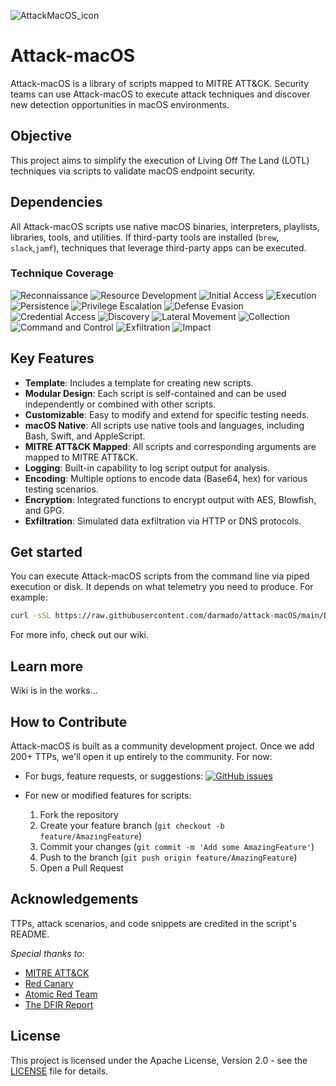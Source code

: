 

![AttackMacOS_icon](https://github.com/user-attachments/assets/dc7809ab-10bf-46d2-8daf-e706af8ed371)


# Attack-macOS
Attack-macOS is a library of scripts mapped to MITRE ATT&CK. Security teams can use Attack-macOS to execute attack techniques and discover new detection opportunities in macOS environments.
## Objective
This project aims to simplify the execution of Living Off The Land (LOTL) techniques via scripts to validate macOS endpoint security.

## Dependencies

All Attack-macOS scripts use native macOS binaries, interpreters, playlists, libraries, tools, and utilities. If third-party tools are installed (```brew```, ```slack```,```jamf```),  techniques that leverage third-party apps can be executed. 

### Technique Coverage
![Reconnaissance](https://img.shields.io/github/directory-file-count/darmado/attack-macOS/Reconnaissance?label=Reconnaissance&type=file)
![Resource Development](https://img.shields.io/github/directory-file-count/darmado/attack-macOS/Resource_Development?label=Resource%20Development&type=file)
![Initial Access](https://img.shields.io/github/directory-file-count/darmado/attack-macOS/Initial_Access?label=Initial%20Access&type=file)
![Execution](https://img.shields.io/github/directory-file-count/darmado/attack-macOS/Execution?label=Execution&type=file)
![Persistence](https://img.shields.io/github/directory-file-count/darmado/attack-macOS/Persistence?label=Persistence&type=file)
![Privilege Escalation](https://img.shields.io/github/directory-file-count/darmado/attack-macOS/Privilege_Escalation?label=Privilege%20Escalation&type=file)
![Defense Evasion](https://img.shields.io/github/directory-file-count/darmado/attack-macOS/Defense_Evasion?label=Defense%20Evasion&type=file)
![Credential Access](https://img.shields.io/github/directory-file-count/darmado/attack-macOS/Credential_Access?label=Credential%20Access&type=file)
![Discovery](https://img.shields.io/github/directory-file-count/darmado/attack-macOS/Discovery?label=Discovery&type=file)
![Lateral Movement](https://img.shields.io/github/directory-file-count/darmado/attack-macOS/Lateral_Movement?label=Lateral%20Movement&type=file)
![Collection](https://img.shields.io/github/directory-file-count/darmado/attack-macOS/Collection?label=Collection&type=file)
![Command and Control](https://img.shields.io/github/directory-file-count/darmado/attack-macOS/Command_and_Control?label=Command%20and%20Control&type=file)
![Exfiltration](https://img.shields.io/github/directory-file-count/darmado/attack-macOS/Exfiltration?label=Exfiltration&type=file)
![Impact](https://img.shields.io/github/directory-file-count/darmado/attack-macOS/Impact?label=Impact&type=file)





## Key Features

- **Template**: Includes a template for creating new scripts.
- **Modular Design**: Each script is self-contained and can be used independently or combined with other scripts.
- **Customizable**: Easy to modify and extend for specific testing needs.
- **macOS Native**: All scripts use native tools and languages, including Bash, Swift, and AppleScript.
- **MITRE ATT&CK Mapped**: All scripts and corresponding arguments are mapped to MITRE ATT&CK.
- **Logging**: Built-in capability to log script output for analysis.
- **Encoding**: Multiple options to encode data (Base64, hex) for various testing scenarios.
- **Encryption**: Integrated functions to encrypt output with AES, Blowfish, and GPG.
- **Exfiltration**: Simulated data exfiltration via HTTP or DNS protocols.



## Get started

You can execute Attack-macOS scripts from the command line via piped execution or disk. It depends on what telemetry you need to produce. For example:

```sh
curl -sSL https://raw.githubusercontent.com/darmado/attack-macOS/main/Discovery/accounts.sh | sh -s -- --help
```
For more info, check out our wiki. 


## Learn more

Wiki is in the works...

## How to Contribute 

Attack-macOS is built as a community development project. Once we add 200+ TTPs, we'll open it up entirely to the community. For now:

- For bugs, feature requests, or suggestions: 
  [![GitHub issues](https://img.shields.io/github/issues/yourusername/attack-macOS.svg)](https://github.com/darmado/attack-macOS/issues)

- For new or modified features for scripts:
  1. Fork the repository
  2. Create your feature branch (`git checkout -b feature/AmazingFeature`)
  3. Commit your changes (`git commit -m 'Add some AmazingFeature'`)
  4. Push to the branch (`git push origin feature/AmazingFeature`)
  5. Open a Pull Request

## Acknowledgements
TTPs, attack scenarios, and code snippets are credited in the script's README.

*Special thanks to:*
- [MITRE ATT&CK ](https://twitter.com/mitreattack)
- [Red Canary ](https://twitter.com/redcanaryco)
- [Atomic Red Team](https://github.com/redcanaryco/atomic-red-team)
- [The DFIR Report](https://thedfirreport.com/)


## License

This project is licensed under the Apache License, Version 2.0 - see the [LICENSE](LICENSE) file for details.

